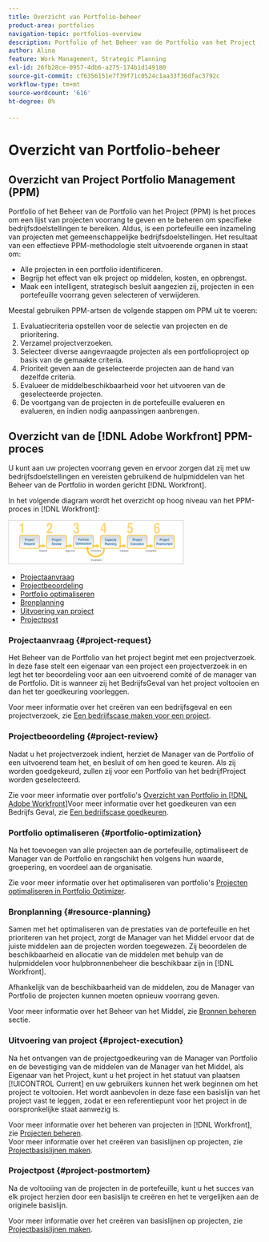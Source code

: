 ```yaml
---
title: Overzicht van Portfolio-beheer
product-area: portfolios
navigation-topic: portfolios-overview
description: Portfolio of het Beheer van de Portfolio van het Project (PPM) is het proces om een lijst van projecten voorrang te geven en te beheren om specifieke bedrijfsdoelstellingen te bereiken. Een portefeuille is een inzameling van projecten met gemeenschappelijke bedrijfsdoelstellingen.
author: Alina
feature: Work Management, Strategic Planning
exl-id: 26fb28ce-0957-4db6-a275-174b1d149180
source-git-commit: cf6356151e7f39f71c0524c1aa33f36dfac3792c
workflow-type: tm+mt
source-wordcount: '616'
ht-degree: 0%

---
```


# Overzicht van Portfolio-beheer

## Overzicht van Project Portfolio Management (PPM)

Portfolio of het Beheer van de Portfolio van het Project (PPM) is het proces om een lijst van projecten voorrang te geven en te beheren om specifieke bedrijfsdoelstellingen te bereiken. Aldus, is een portefeuille een inzameling van projecten met gemeenschappelijke bedrijfsdoelstellingen. Het resultaat van een effectieve PPM-methodologie stelt uitvoerende organen in staat om:

* Alle projecten in een portfolio identificeren.
* Begrijp het effect van elk project op middelen, kosten, en opbrengst.
* Maak een intelligent, strategisch besluit aangezien zij, projecten in een portefeuille voorrang geven selecteren of verwijderen.

Meestal gebruiken PPM-artsen de volgende stappen om PPM uit te voeren:

1. Evaluatiecriteria opstellen voor de selectie van projecten en de prioritering.
1. Verzamel projectverzoeken.
1. Selecteer diverse aangevraagde projecten als een portfolioproject op basis van de gemaakte criteria.
1. Prioriteit geven aan de geselecteerde projecten aan de hand van dezelfde criteria.
1. Evalueer de middelbeschikbaarheid voor het uitvoeren van de geselecteerde projecten.
1. De voortgang van de projecten in de portefeuille evalueren en evalueren, en indien nodig aanpassingen aanbrengen.

## Overzicht van de [!DNL Adobe Workfront] PPM-proces

U kunt aan uw projecten voorrang geven en ervoor zorgen dat zij met uw bedrijfsdoelstellingen en vereisten gebruikend de hulpmiddelen van het Beheer van de Portfolio in worden gericht [!DNL Workfront].

In het volgende diagram wordt het overzicht op hoog niveau van het PPM-proces in [!DNL Workfront]:

![](assets/pm1-350x88.png)

* [Projectaanvraag](#project-request)
* [Projectbeoordeling](#project-review)
* [Portfolio optimaliseren](#portfolio-optimization)
* [Bronplanning](#resource-planning)
* [Uitvoering van project](#project-execution)
* [Projectpost](#project-postmortem)

### Projectaanvraag {#project-request}

Het Beheer van de Portfolio van het project begint met een projectverzoek. In deze fase stelt een eigenaar van een project een projectverzoek in en legt het ter beoordeling voor aan een uitvoerend comité of de manager van de Portfolio. Dit is wanneer zij het BedrijfsGeval van het project voltooien en dan het ter goedkeuring voorleggen.

Voor meer informatie over het creëren van een bedrijfsgeval en een projectverzoek, zie [Een bedrijfscase maken voor een project](../../../manage-work/projects/define-a-business-case/create-business-case.md).

### Projectbeoordeling {#project-review}

Nadat u het projectverzoek indient, herziet de Manager van de Portfolio of een uitvoerend team het, en besluit of om hen goed te keuren. Als zij worden goedgekeurd, zullen zij voor een Portfolio van het bedrijfProject worden geselecteerd.

Zie voor meer informatie over portfolio&#39;s [Overzicht van Portfolio in [!DNL Adobe Workfront]](../../../manage-work/portfolios/portfolios-overview/portfolio-overview.md)Voor meer informatie over het goedkeuren van een Bedrijfs Geval, zie [Een bedrijfscase goedkeuren](../../../manage-work/projects/define-a-business-case/approve-business-case.md).

### Portfolio optimaliseren {#portfolio-optimization}

Na het toevoegen van alle projecten aan de portefeuille, optimaliseert de Manager van de Portfolio en rangschikt hen volgens hun waarde, groepering, en voordeel aan de organisatie.

Zie voor meer informatie over het optimaliseren van portfolio&#39;s [Projecten optimaliseren in Portfolio Optimizer](../../../manage-work/portfolios/portfolio-optimizer/optimize-projects-in-portfolio-optimizer.md).

### Bronplanning {#resource-planning}

Samen met het optimaliseren van de prestaties van de portefeuille en het prioriteren van het project, zorgt de Manager van het Middel ervoor dat de juiste middelen aan de projecten worden toegewezen. Zij beoordelen de beschikbaarheid en allocatie van de middelen met behulp van de hulpmiddelen voor hulpbronnenbeheer die beschikbaar zijn in [!DNL Workfront].

Afhankelijk van de beschikbaarheid van de middelen, zou de Manager van Portfolio de projecten kunnen moeten opnieuw voorrang geven.

Voor meer informatie over het Beheer van het Middel, zie [Bronnen beheren](../../../resource-mgmt/manage-resources.md) sectie.

### Uitvoering van project {#project-execution}

Na het ontvangen van de projectgoedkeuring van de Manager van Portfolio en de bevestiging van de middelen van de Manager van het Middel, als Eigenaar van het Project, kunt u het project in het statuut van plaatsen [!UICONTROL Current] en uw gebruikers kunnen het werk beginnen om het project te voltooien. Het wordt aanbevolen in deze fase een basislijn van het project vast te leggen, zodat er een referentiepunt voor het project in de oorspronkelijke staat aanwezig is.

Voor meer informatie over het beheren van projecten in [!DNL Workfront], zie [Projecten beheren](../../../manage-work/projects/manage-projects/manage-projects-overview.md).\
Voor meer informatie over het creëren van basislijnen op projecten, zie [Projectbasislijnen maken](../../../manage-work/projects/create-projects/create-baselines.md).

### Projectpost {#project-postmortem}

Na de voltooiing van de projecten in de portefeuille, kunt u het succes van elk project herzien door een basislijn te creëren en het te vergelijken aan de originele basislijn.

Voor meer informatie over het creëren van basislijnen op projecten, zie [Projectbasislijnen maken](../../../manage-work/projects/create-projects/create-baselines.md).
